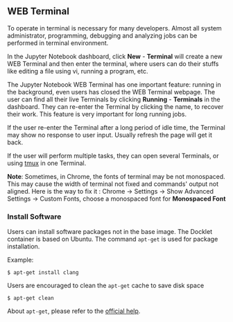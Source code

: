 ## WEB Terminal ##

To operate in terminal is necessary for many developers. Almost all
system administrator, programming, debugging and analyzing jobs can be
performed in terminal environment.

In the Jupyter Notebook dashboard, click **New** - **Terminal** will create a new WEB Terminal and then enter the terminal, where users can do their stuffs like editing a file using vi, running a program, etc.

The Jupyter Notebook WEB Terminal has one important feature: running in
the background, even users has closed the WEB Terminal webpage. The
user can find all their live Terminals by clicking **Running** -
**Terminals** in the dashboard. They can re-enter the Terminal by
clicking the name, to recover their work. This feature is very important
for long running jobs.

If the user re-enter the Terminal after a long period of idle time, the Terminal
may show no response to user input. Usually refresh the page will get it
back.

If the user will perform multiple tasks, they can open several
Terminals, or using [tmux](https://tmux.github.io) in one Terminal.

**Note**:
Sometimes, in Chrome, the fonts of terminal may be not monospaced. 
This may cause the width of terminal not fixed and commands' output not aligned. 
Here is the way to fix it : Chrome -> Settings -> Show Advanced Settings ->
Custom Fonts, choose a monospaced font for **Monospaced Font**

### Install Software ###

Users can install software packages not in the base image. The Docklet
container is based on Ubuntu. The command `apt-get` is used for package
installation.

Example:

```
$ apt-get install clang
```

Users are encouraged to clean the `apt-get` cache to save disk space

```
$ apt-get clean
```

About `apt-get`, please refer to
the [official help](https://help.ubuntu.com/community/AptGet/Howto).
